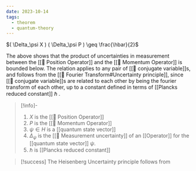 ```yaml
---
date: 2023-10-14
tags:
  - theorem
  - quantum-theory
---
```

$( \Delta_\psi X ) ( \Delta_\psi P ) \geq \frac{\hbar}{2}$

The above shows that the product of uncertainties in measurement between the [[📘 Position Operator]] and the [[📘 Momentum Operator]] is bounded below. The relation applies to any pair of [[📘 conjugate variable]]s, and follows from the [[📘 Fourier Transform#Uncertainty principle]], since [[📘 conjugate variable]]s are related to each other by being the fourier transform of each other, up to a constant defined in terms of [[Plancks reduced constant]] $\hbar$ .


>[!info]-
> 1. $X$ is the [[📘 Position Operator]]
> 2. $P$ is the [[📘 Momentum Operator]]
> 3. $\psi \in H$ is a [[quantum state vector]]
> 4. $\Delta_\psi$ is the [[📘 Measurement uncertainty]] of an [[Operator]] for the [[quantum state vector]] $\psi$.
> 5. $\hbar$ is [[Plancks reduced constant]]

>[!success]
>The Heisenberg Uncertainty principle follows from

